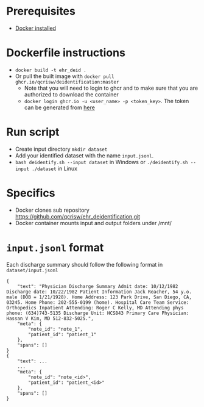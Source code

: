 # Prerequisites
- [Docker installed](https://docs.docker.com/engine/install/ubuntu/)

# Dockerfile instructions
- `docker build -t ehr_deid .`
- Or pull the built image with `docker pull ghcr.io/qcrisw/deidentification:master`
    - Note that you will need to login to ghcr and to make sure that you are authorized to download the container
    - `docker login ghcr.io -u <user_name> -p <token_key>`. The token can be generated from [here](https://github.com/settings/tokens)

# Run script
- Create input directory `mkdir dataset`
- Add your identified dataset with the name `input.jsonl`.
- `bash deidentify.sh --input dataset` in Windows or `./deidentify.sh --input ./dataset` in Linux

# Specifics
- Docker clones sub repository https://github.com/qcrisw/ehr_deidentification.git
- Docker container mounts input and output folders under /mnt/

# `input.jsonl` format

Each discharge summary should follow the following format in `dataset/input.jsonl`

```
{
    "text": "Physician Discharge Summary Admit date: 10/12/1982 Discharge date: 10/22/1982 Patient Information Jack Reacher, 54 y.o. male (DOB = 1/21/1928). Home Address: 123 Park Drive, San Diego, CA, 03245. Home Phone: 202-555-0199 (home). Hospital Care Team Service: Orthopedics Inpatient Attending: Roger C Kelly, MD Attending phys phone: (634)743-5135 Discharge Unit: HCS843 Primary Care Physician: Hassan V Kim, MD 512-832-5025.", 
    "meta": {
        "note_id": "note_1", 
        "patient_id": "patient_1"
    }, 
    "spans": []
}
{
    "text": ...
    ...
    "meta": {
        "note_id": "note_<id>", 
        "patient_id": "patient_<id>"
    },
    "spans": []
}
```
